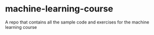 # machine-learning-course
A repo that contains all the sample code and exercises for the machine learning course
